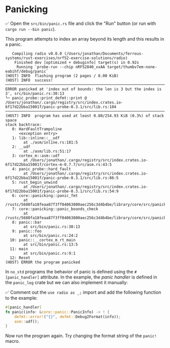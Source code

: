 # Panicking

✅ Open the `src/bin/panic.rs` file and click the "Run" button (or run with `cargo run --bin panic`).

This program attempts to index an array beyond its length and this results in a panic.

```console
   Compiling radio v0.0.0 (/Users/jonathan/Documents/ferrous-systems/rust-exercises/nrf52-exercise-solutions/radio)
    Finished dev [optimized + debuginfo] target(s) in 0.92s
     Running `probe-run --chip nRF52840_xxAA target/thumbv7em-none-eabihf/debug/panic`
(HOST) INFO  flashing program (2 pages / 8.00 KiB)
(HOST) INFO  success!
────────────────────────────────────────────────────────────────────────────────
ERROR panicked at 'index out of bounds: the len is 3 but the index is 3', src/bin/panic.rs:30:13
└─ panic_probe::print_defmt::print @ /Users/jonathan/.cargo/registry/src/index.crates.io-6f17d22bba15001f/panic-probe-0.3.1/src/lib.rs:104
────────────────────────────────────────────────────────────────────────────────
(HOST) INFO  program has used at least 0.80/254.93 KiB (0.3%) of stack space
stack backtrace:
   0: HardFaultTrampoline
      <exception entry>
   1: lib::inline::__udf
        at ./asm/inline.rs:181:5
   2: __udf
        at ./asm/lib.rs:51:17
   3: cortex_m::asm::udf
        at /Users/jonathan/.cargo/registry/src/index.crates.io-6f17d22bba15001f/cortex-m-0.7.7/src/asm.rs:43:5
   4: panic_probe::hard_fault
        at /Users/jonathan/.cargo/registry/src/index.crates.io-6f17d22bba15001f/panic-probe-0.3.1/src/lib.rs:86:5
   5: rust_begin_unwind
        at /Users/jonathan/.cargo/registry/src/index.crates.io-6f17d22bba15001f/panic-probe-0.3.1/src/lib.rs:54:9
   6: core::panicking::panic_fmt
        at /rustc/5680fa18feaa87f3ff04063800aec256c3d4b4be/library/core/src/panicking.rs:67:14
   7: core::panicking::panic_bounds_check
        at /rustc/5680fa18feaa87f3ff04063800aec256c3d4b4be/library/core/src/panicking.rs:162:5
   8: panic::bar
        at src/bin/panic.rs:30:13
   9: panic::foo
        at src/bin/panic.rs:24:2
  10: panic::__cortex_m_rt_main
        at src/bin/panic.rs:13:5
  11: main
        at src/bin/panic.rs:9:1
  12: Reset
(HOST) ERROR the program panicked
```

In `no_std` programs the behavior of panic is defined using the `#[panic_handler]` attribute. In the example, the *panic handler* is defined in the `panic_log` crate but we can also implement it manually:

✅ Comment out the `use radio as _;` import and add the following function to the example:

```rust ignore
#[panic_handler]
fn panic(info: &core::panic::PanicInfo) -> ! {
    defmt::error!("{}", defmt::Debug2Format(info));
    asm::udf();
}
```

Now run the program again. Try changing the format string of the `panic!` macro.
